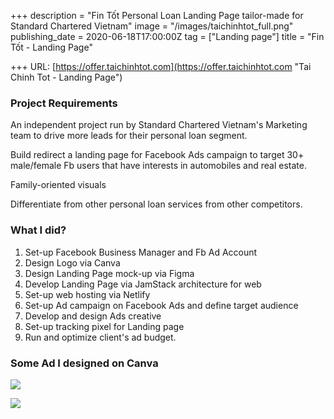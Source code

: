 +++
description = "Fin Tốt Personal Loan Landing Page tailor-made for Standard Chartered Vietnam"
image = "/images/taichinhtot_full.png"
publishing_date = 2020-06-18T17:00:00Z
tag = ["Landing page"]
title = "Fin Tốt - Landing Page"

+++
URL: [https://offer.taichinhtot.com](https://offer.taichinhtot.com "Tai Chinh Tot - Landing Page")

### Project Requirements

An independent project run by Standard Chartered Vietnam's Marketing team to drive more leads for their personal loan segment.

Build redirect a landing page for Facebook Ads campaign to target 30+ male/female Fb users that have interests in automobiles and real estate.

Family-oriented visuals

Differentiate from other personal loan services from other competitors.

### What I did?

1. Set-up Facebook Business Manager and Fb Ad Account
2. Design Logo via Canva
3. Design Landing Page mock-up via Figma
4. Develop Landing Page via JamStack architecture for web
5. Set-up web hosting via Netlify
6. Set-up Ad campaign on Facebook Ads and define target audience
7. Develop and design Ads creative
8. Set-up tracking pixel for Landing page
9. Run and optimize client's ad budget.

### Some Ad I designed on Canva

![](/images/fb_ad1.png)

![](/images/fb_ad_story.jpg)